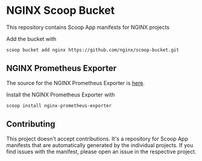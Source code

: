 # NGINX Scoop Bucket

This repository contains Scoop App manifests for NGINX projects

Add the bucket with

```console
scoop bucket add nginx https://github.com/nginx/scoop-bucket.git
```

## NGINX Prometheus Exporter

The source for the NGINX Prometheus Exporter is [here](https://github.com/nginx/nginx-prometheus-exporter).

Install the NGINX Prometheus Exporter with

```console
scoop install nginx-prometheus-exporter
```

## Contributing

This project doesn't accept contributions. It's a repository for Scoop App manifests that are automatically generated by the individual projects. If you find issues with the manifest, please open an issue in the respective project.
